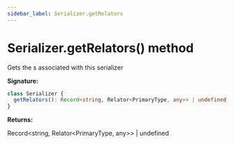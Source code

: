 ```yaml
---
sidebar_label: Serializer.getRelators
---
```


# Serializer.getRelators() method

Gets the s associated with this serializer

**Signature:**

```typescript
class Serializer {
  getRelators(): Record<string, Relator<PrimaryType, any>> | undefined;
}
```

**Returns:**

Record&lt;string, Relator&lt;PrimaryType, any&gt;&gt; \| undefined
